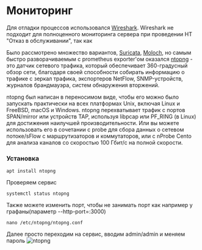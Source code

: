 # Мониторинг

Для отладки процессов использовался [Wireshark](https://www.wireshark.org/).
Wireshark не подходит для полноценного мониторинга сервера при проведении НТ "Отказ в обслуживании", так как 

Было рассмотрено множество вариантов, [Suricata](https://suricata.io/), [Moloch](https://github.com/martinpaljak/moloch), но самым быстро разворачиваемым с prometheus exporter'ом оказался [ntopng](https://www.ntop.org/guides/ntopng/) - это датчик сетевого трафика, который обеспечивает 360-градусный обзор сети, благодаря своей способности собирать информацию о трафике с зеркал трафика, экспортеров NetFlow, SNMP-устройств, журналов брандмауэра, систем обнаружения вторжений.

ntopng был написан в переносимом виде, чтобы его можно было запускать практически на всех платформах Unix, включая Linux и FreeBSD, macOS и Windows. ntopng перехватывает трафик с портов SPAN/mirror или устройств TAP, используя libpcap или PF_RING (в Linux) для достижения наилучшей производительности. Или вы можете использовать его в сочетании с probe для сбора данных о сетевом потоке/sFlow с маршрутизаторов и коммутаторов, или с nProbe Cento для анализа каналов со скоростью 100 Гбит/с на полной скорости.

### Установка

```
apt install ntopng
```
Проверяем сервис
```
systemctl status ntopng
```
Также можете изменить порт, чтобы не занимать порт как например у графаны(параметр --http-port=:3000)
```
nano /etc/ntopng/ntopng.conf
```

Далее просто переходим на сервис, вводим admin/admin и меняем пароль
![ntopng](https://github.com/Fireng/Load-Stress-DDoS-Test/assets/images/ntopng.png)




